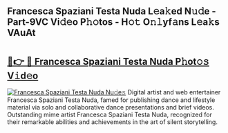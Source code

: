 ## Francesca Spaziani Testa Nuda L𝚎a𝚔ed N𝚞𝚍e - Part-9VC Vi𝚍𝚎o P𝚑𝚘tos - H𝚘𝚝 O𝚗𝚕yf𝚊ns L𝚎a𝚔s VAuAt

# <h2><a href="http://kfe0czl.oniu.top/?m=Francesca+Spaziani+Testa+Nuda">🔗👉 🔴 Francesca Spaziani Testa Nuda P𝚑ot𝚘𝚜 V𝚒d𝚎o</a></h2>

[![Francesca Spaziani Testa Nuda Nu𝚍e𝚜](https://i.imgur.com/0qMVB7G.gif)](http://kfe0czl.oniu.top/?m=Francesca+Spaziani+Testa+Nuda)
Digital artist and web entertainer Francesca Spaziani Testa Nuda, famed for publishing dance and lifestyle material via solo and collaborative dance presentations and brief videos. Outstanding mime artist Francesca Spaziani Testa Nuda, recognized for their remarkable abilities and achievements in the art of silent storytelling.  
